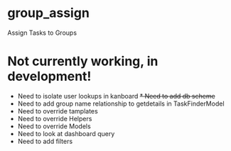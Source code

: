 # group_assign
Assign Tasks to Groups

# Not currently working, in development!

* Need to isolate user lookups in kanboard
~~* Need to add db scheme~~
* Need to add group name relationship to getdetails in TaskFinderModel
* Need to override tamplates
* Need to override Helpers
* Need to override Models
* Need to look at dashboard query
* Need to add filters
